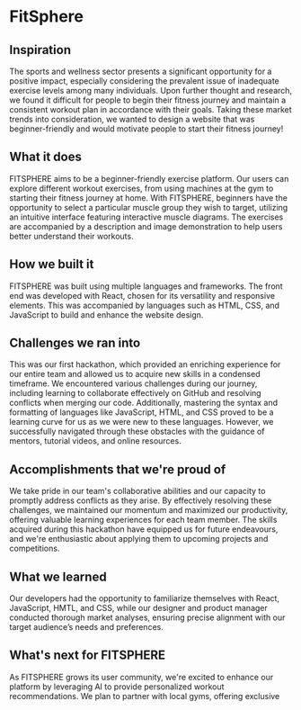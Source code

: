 # FitSphere

## Inspiration
The sports and wellness sector presents a significant opportunity for a positive impact, especially considering the prevalent issue of inadequate exercise levels among many individuals. Upon further thought and research, we found it difficult for people to begin their fitness journey and maintain a consistent workout plan in accordance with their goals. Taking these market trends into consideration, we wanted to design a website that was beginner-friendly and would motivate people to start their fitness journey!

## What it does
FITSPHERE aims to be a beginner-friendly exercise platform. Our users can explore different workout exercises, from using machines at the gym to starting their fitness journey at home. With FITSPHERE, beginners have the opportunity to select a particular muscle group they wish to target, utilizing an intuitive interface featuring interactive muscle diagrams. The exercises are accompanied by a description and image demonstration to help users better understand their workouts.

## How we built it
FITSPHERE was built using multiple languages and frameworks. The front end was developed with React, chosen for its versatility and responsive elements. This was accompanied by languages such as HTML, CSS, and JavaScript to build and enhance the website design.

## Challenges we ran into
This was our first hackathon, which provided an enriching experience for our entire team and allowed us to acquire new skills in a condensed timeframe. We encountered various challenges during our journey, including learning to collaborate effectively on GitHub and resolving conflicts when merging our code. Additionally, mastering the syntax and formatting of languages like JavaScript, HTML, and CSS proved to be a learning curve for us as we were new to these languages. However, we successfully navigated through these obstacles with the guidance of mentors, tutorial videos, and online resources.

## Accomplishments that we're proud of
We take pride in our team's collaborative abilities and our capacity to promptly address conflicts as they arise. By effectively resolving these challenges, we maintained our momentum and maximized our productivity, offering valuable learning experiences for each team member. The skills acquired during this hackathon have equipped us for future endeavours, and we're enthusiastic about applying them to upcoming projects and competitions.

## What we learned
Our developers had the opportunity to familiarize themselves with React, JavaScript, HMTL, and CSS, while our designer and product manager conducted thorough market analyses, ensuring precise alignment with our target audience’s needs and preferences.

## What's next for FITSPHERE
As FITSPHERE grows its user community, we're excited to enhance our platform by leveraging AI to provide personalized workout recommendations. We plan to partner with local gyms, offering exclusive

